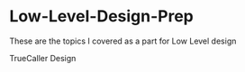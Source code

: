 # Low-Level-Design-Prep
These are the topics I covered as a part for Low Level design


TrueCaller Design 
